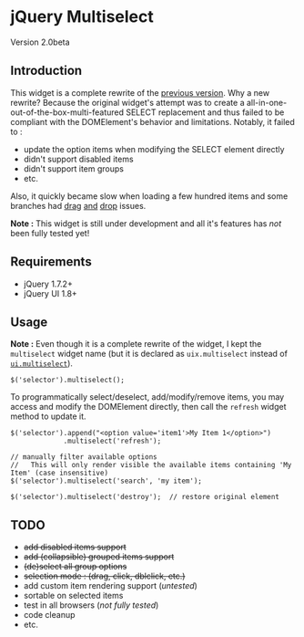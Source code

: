 jQuery Multiselect
==================
Version 2.0beta

Introduction
------------

This widget is a complete rewrite of the [previous version](https://github.com/michael/multiselect). Why a new rewrite? Because the original widget's attempt was to create a all-in-one-out-of-the-box-multi-featured SELECT replacement and thus failed to be compliant with the DOMElement's behavior and limitations. Notably, it failed to :

* update the option items when modifying the SELECT element directly
* didn't support disabled items
* didn't support item groups
* etc.

Also, it quickly became slow when loading a few hundred items and some branches had [drag](https://github.com/michael/multiselect/issues/91) [and](https://github.com/michael/multiselect/issues/124) [drop](https://github.com/michael/multiselect/issues/8) issues.

**Note :** This widget is still under development and all it's features has *not* been fully tested yet!

Requirements
------------

* jQuery 1.7.2+
* jQuery UI 1.8+

Usage
-----

**Note :** Even though it is a complete rewrite of the widget, I kept the `multiselect` widget name (but it is declared as `uix.multiselect` instead of [`ui.multiselect`](http://ajpiano.com/widgetfactory/#slide22)).

    $('selector').multiselect();

To programmatically select/deselect, add/modify/remove items, you may access and modify the DOMElement directly, then call the `refresh` widget method to update it.

    $('selector').append("<option value='item1'>My Item 1</option>")
                 .multiselect('refresh');

    // manually filter available options
    //   This will only render visible the available items containing 'My Item' (case insensitive)
    $('selector').multiselect('search', 'my item');

    $('selector').multiselect('destroy');  // restore original element


TODO
----

* <del>add disabled items support</del>
* <del>add (collapsible) grouped items support</del>
* <del>(de)select all group options</del>
* <del>selection mode : (drag, click, dblclick, etc.)</del>
* add custom item rendering support (*untested*)
* sortable on selected items
* test in all browsers (*not fully tested*)
* code cleanup
* etc.
